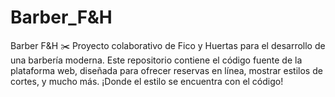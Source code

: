 # Barber_F&H
Barber F&amp;H ✂️ 
Proyecto colaborativo de Fico y Huertas para el desarrollo de una barbería moderna. Este repositorio contiene el código fuente de la plataforma web, diseñada para ofrecer reservas en línea, mostrar estilos de cortes, y mucho más. ¡Donde el estilo se encuentra con el código!
